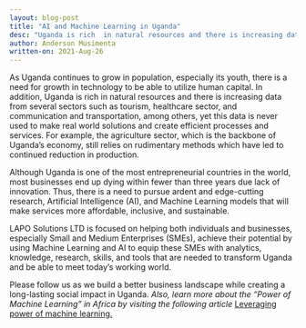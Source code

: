 ```yaml
---
layout: blog-post
title: "AI and Machine Learning in Uganda"
desc: "Uganda is rich  in natural resources and there is increasing data from several sectors such as tourism, healthcare sector, and ..."
author: Anderson Musimenta
written-on: 2021-Aug-26
---
```

As Uganda continues to grow in population, especially its youth, there is a need for growth in technology to be able to utilize human capital. In addition, Uganda is rich  in natural resources and there is increasing data from several sectors such as tourism, healthcare sector, and communication and transportation, among others, yet this data is never used to make real world solutions and create efficient processes and services. For example, the  agriculture sector, which is the backbone of  Uganda’s economy, still relies on rudimentary methods which have led to continued reduction in production. 

Although Uganda is one of the most entrepreneurial countries in the world, most businesses end up dying within fewer than three years due lack of innovation. Thus, there is a need to pursue ardent and edge-cutting research, Artificial Intelligence (AI), and Machine Learning models that will make services more affordable, inclusive, and sustainable. 

LAPO Solutions LTD is focused on helping both individuals and businesses, especially Small and Medium Enterprises (SMEs), achieve their potential by using Machine Learning and AI to equip these SMEs with analytics, knowledge, research, skills, and tools that are needed to transform Uganda and be able to meet today’s working world.

Please follow us as we build a better business landscape while creating a long-lasting social  impact in Uganda. *Also, learn more about the “Power of Machine Learning” in Africa by visiting the following article*  [Leveraging power of machine learning.](https://www.monitor.co.ug/uganda/special-reports/leveraging-power-of-machine-learning--3344544) 




